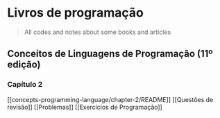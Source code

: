 # Livros de programação

> All codes and notes about some books and articles
## Conceitos de Linguagens de Programação (11º edição)
### Capítulo 2
[[concepts-programming-language/chapter-2/README]]
[[Questões de revisão]]
[[Problemas]]
[[Exercícios de Programação]]
